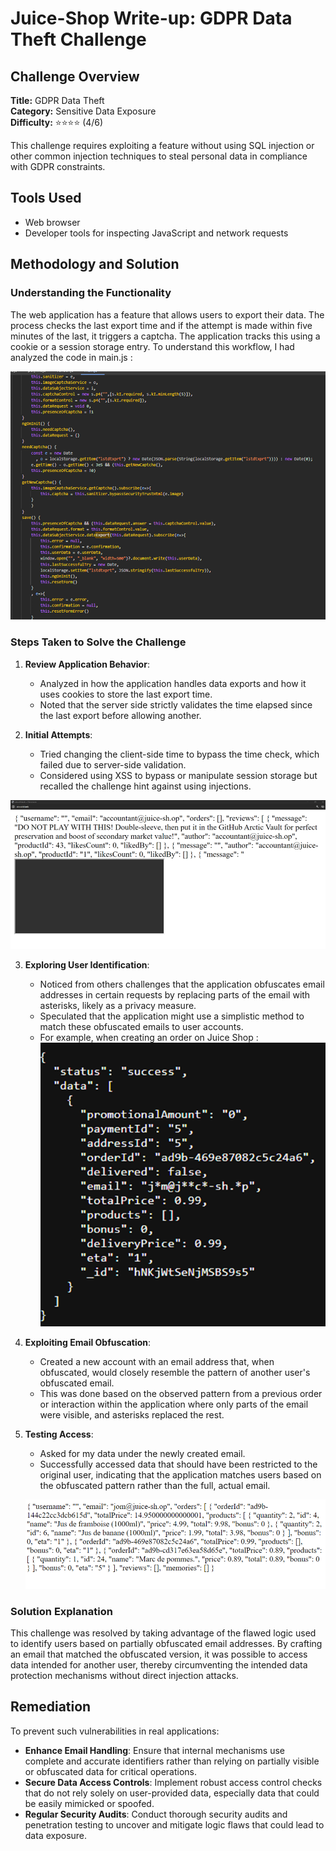 # Juice-Shop Write-up: GDPR Data Theft Challenge

## Challenge Overview

**Title:** GDPR Data Theft\
**Category:** Sensitive Data Exposure\
**Difficulty:** ⭐⭐⭐⭐ (4/6)

This challenge requires exploiting a feature without using SQL injection or other common injection techniques to steal personal data in compliance with GDPR constraints.

## Tools Used

- Web browser
- Developer tools for inspecting JavaScript and network requests

## Methodology and Solution

### Understanding the Functionality

The web application has a feature that allows users to export their data. The process checks the last export time and if the attempt is made within five minutes of the last, it triggers a captcha. The application tracks this using a cookie or a session storage entry. To understand this workflow, I had analyzed the code in main.js :


![code](../assets/difficulty4/gdpr_data_theft_1.png)

### Steps Taken to Solve the Challenge

1. **Review Application Behavior**: 
   - Analyzed in how the application handles data exports and how it uses cookies to store the last export time.
   - Noted that the server side strictly validates the time elapsed since the last export before allowing another.

2. **Initial Attempts**:
   - Tried changing the client-side time to bypass the time check, which failed due to server-side validation.
   - Considered using XSS to bypass or manipulate session storage but recalled the challenge hint against using injections.

![xss](../assets/difficulty4/gdpr_data_theft_2.png)

3. **Exploring User Identification**:
   - Noticed from others challenges that the application obfuscates email addresses in certain requests by replacing parts of the email with asterisks, likely as a privacy measure.
   - Speculated that the application might use a simplistic method to match these obfuscated emails to user accounts.
   - For example, when creating an order on Juice Shop : 
   ![order](../assets/difficulty4/gdpr_data_theft_3.png)

4. **Exploiting Email Obfuscation**:
   - Created a new account with an email address that, when obfuscated, would closely resemble the pattern of another user's obfuscated email.
   - This was done based on the observed pattern from a previous order or interaction within the application where only parts of the email were visible, and asterisks replaced the rest.

5. **Testing Access**:
   - Asked for my data under the newly created email.
   - Successfully accessed data that should have been restricted to the original user, indicating that the application matches users based on the obfuscated pattern rather than the full, actual email.

   ![data](../assets/difficulty4/gdpr_data_theft_4.png)

### Solution Explanation

This challenge was resolved by taking advantage of the flawed logic used to identify users based on partially obfuscated email addresses. By crafting an email that matched the obfuscated version, it was possible to access data intended for another user, thereby circumventing the intended data protection mechanisms without direct injection attacks.

## Remediation

To prevent such vulnerabilities in real applications:
- **Enhance Email Handling**: Ensure that internal mechanisms use complete and accurate identifiers rather than relying on partially visible or obfuscated data for critical operations.
- **Secure Data Access Controls**: Implement robust access control checks that do not rely solely on user-provided data, especially data that could be easily mimicked or spoofed.
- **Regular Security Audits**: Conduct thorough security audits and penetration testing to uncover and mitigate logic flaws that could lead to data exposure.


